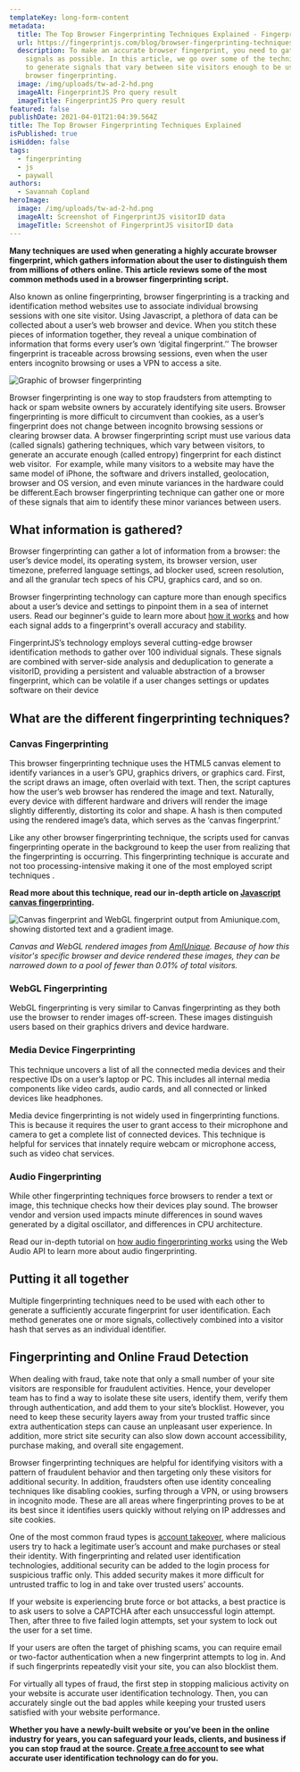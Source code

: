 ```yaml
---
templateKey: long-form-content
metadata:
  title: The Top Browser Fingerprinting Techniques Explained - FingerprintJS
  url: https://fingerprintjs.com/blog/browser-fingerprinting-techniques
  description: To make an accurate browser fingerprint, you need to gather as many
    signals as possible. In this article, we go over some of the techniques used
    to generate signals that vary between site visitors enough to be useful for
    browser fingerprinting.
  image: /img/uploads/tw-ad-2-hd.png
  imageAlt: FingerprintJS Pro query result
  imageTitle: FingerprintJS Pro query result
featured: false
publishDate: 2021-04-01T21:04:39.564Z
title: The Top Browser Fingerprinting Techniques Explained
isPublished: true
isHidden: false
tags:
  - fingerprinting
  - js
  - paywall
authors:
  - Savannah Copland
heroImage:
  image: /img/uploads/tw-ad-2-hd.png
  imageAlt: Screenshot of FingerprintJS visitorID data
  imageTitle: Screenshot of FingerprintJS visitorID data
---
```

<b>**Many techniques are used when generating a highly accurate browser fingerprint, which gathers information about the user to distinguish them from millions of others online. This article reviews some of the most common methods used in a browser fingerprinting script.**</b>

Also known as online fingerprinting, browser fingerprinting is a tracking and identification method websites use to associate individual browsing sessions with one site visitor. Using Javascript, a plethora of data can be collected about a user’s web browser and device. When you stitch these pieces of information together, they reveal a unique combination of information that forms every user’s own ‘digital fingerprint.’’ The browser fingerprint is traceable across browsing sessions, even when the user enters incognito browsing or uses a VPN to access a site.

![Graphic of browser fingerprinting](/img/uploads/audio-fp-browser-fingerprinting-image.png "Graphic of browser fingerprinting")

Browser fingerprinting is one way to stop fraudsters from attempting to hack or spam website owners by accurately identifying site users. Browser fingerprinting is more difficult to circumvent than cookies, as a user’s fingerprint does not change between incognito browsing sessions or clearing browser data. A browser fingerprinting script must use various data (called signals) gathering techniques, which vary between visitors, to generate an accurate enough (called entropy) fingerprint for each distinct web visitor.  For example, while many visitors to a website may have the same model of iPhone, the software and drivers installed, geolocation, browser and OS version, and even minute variances in the hardware could be different.Each browser fingerprinting technique can gather one or more of these signals that aim to identify these minor variances between users.

## **What information is gathered?**

Browser fingerprinting can gather a lot of information from a browser: the user’s device model, its operating system, its browser version, user timezone, preferred language settings, ad blocker used, screen resolution, and all the granular tech specs of his CPU, graphics card, and so on.

Browser fingerprinting technology can capture more than enough specifics about a user’s device and settings to pinpoint them in a sea of internet users. Read our beginner's guide to learn more about [how it works](https://fingerprintjs.com/blog/what-is-browser-fingerprinting/) and how each signal adds to a fingerprint's overall accuracy and stability.

FingerprintJS’s technology employs several cutting-edge browser identification methods to gather over 100 individual signals. These signals are combined with server-side analysis and deduplication to generate a visitorID, providing a persistent and valuable abstraction of a browser fingerprint, which can be volatile if a user changes settings or updates software on their device 

## What are the different fingerprinting techniques?

### Canvas Fingerprinting

This browser fingerprinting technique uses the HTML5 canvas element to identify variances in a user’s GPU, graphics drivers, or graphics card. First, the script draws an image, often overlaid with text. Then, the script captures how the user’s web browser has rendered the image and text. Naturally, every device with different hardware and drivers will render the image slightly differently, distorting its color and shape. A hash is then computed using the rendered image’s data, which serves as the ‘canvas fingerprint.’

Like any other browser fingerprinting technique, the scripts used for canvas fingerprinting operate in the background to keep the user from realizing that the fingerprinting is occurring. This fingerprinting technique is accurate and not too processing-intensive making it one of the most employed script techniques .

**Read more about this technique, read our in-depth article on [Javascript canvas fingerprinting](https://fingerprintjs.com/blog/canvas-fingerprinting/).**

![Canvas fingerprint and WebGL fingerprint output from Amiunique.com, showing distorted text and a gradient image.](/img/uploads/image20.png "Canvas and WebGL fingerprint")

<i>Canvas and WebGL rendered images from [AmIUnique](https://amiunique.org/). Because of how this visitor's specific browser and device rendered these images, they can be narrowed down to a pool of fewer than 0.01% of total visitors.</i>

### WebGL Fingerprinting

WebGL fingerprinting is very similar to Canvas fingerprinting as they both use the browser to render images off-screen. These images distinguish users based on their graphics drivers and device hardware.

### Media Device Fingerprinting

This technique uncovers a list of all the connected media devices and their respective IDs on a user’s laptop or PC. This includes all internal media components like video cards, audio cards, and all connected or linked devices like headphones.

Media device fingerprinting is not widely used in fingerprinting functions. This is because it requires the user to grant access to their microphone and camera to get a complete list of connected devices. This technique is helpful for services that innately require webcam or microphone access, such as video chat services.

### Audio Fingerprinting

While other fingerprinting techniques force browsers to render a text or image, this technique checks how their devices play sound. The browser vendor and version used impacts minute differences in sound waves generated by a digital oscillator, and differences in CPU architecture.

Read our in-depth tutorial on [how audio fingerprinting works](https://fingerprintjs.com/blog/audio-fingerprinting/) using the Web Audio API to learn more about audio fingerprinting. 

## Putting it all together

Multiple fingerprinting techniques need to be used with each other to generate a sufficiently accurate fingerprint for user identification. Each method generates one or more signals, collectively combined into a visitor hash that serves as an individual identifier.

## Fingerprinting and Online Fraud Detection

When dealing with fraud, take note that only a small number of your site visitors are responsible for fraudulent activities. Hence, your developer team has to find a way to isolate these site users, identify them, verify them through authentication, and add them to your site’s blocklist. However, you need to keep these security layers away from your trusted traffic since extra authentication steps can cause an unpleasant user experience. In addition, more strict site security can also slow down account accessibility, purchase making, and overall site engagement.

Browser fingerprinting techniques are helpful for identifying visitors with a pattern of fraudulent behavior and then targeting only these visitors for additional security. In addition, fraudsters often use identity concealing techniques like disabling cookies, surfing through a VPN, or using browsers in incognito mode. These are all areas where fingerprinting proves to be at its best since it identifies users quickly without relying on IP addresses and site cookies.

One of the most common fraud types is [account takeover](https://fingerprintjs.com/account-takeover/), where malicious users try to hack a legitimate user’s account and make purchases or steal their identity. With fingerprinting and related user identification technologies, additional security can be added to the login process for suspicious traffic only. This added security makes it more difficult for untrusted traffic to log in and take over trusted users’ accounts.

If your website is experiencing brute force or bot attacks, a best practice is to ask users to solve a CAPTCHA after each unsuccessful login attempt. Then, after three to five failed login attempts, set your system to lock out the user for a set time.

If your users are often the target of phishing scams, you can require email or two-factor authentication when a new fingerprint attempts to log in. And if such fingerprints repeatedly visit your site, you can also blocklist them.

For virtually all types of fraud, the first step in stopping malicious activity on your website is accurate user identification technology. Then, you can accurately single out the bad apples while keeping your trusted users satisfied with your website performance.

**Whether you have a newly-built website or you’ve been in the online industry for years, you can safeguard your leads, clients, and business if you can stop fraud at the source. [Create a free account](https://dashboard.fingerprintjs.com/signup) to see what accurate user identification technology can do for you.**